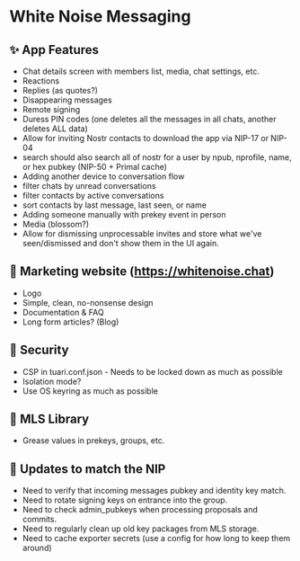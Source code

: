 # White Noise Messaging

## ✨ App Features

- Chat details screen with members list, media, chat settings, etc.
- Reactions
- Replies (as quotes?)
- Disappearing messages
- Remote signing
- Duress PIN codes (one deletes all the messages in all chats, another deletes ALL data)
- Allow for inviting Nostr contacts to download the app via NIP-17 or NIP-04
- search should also search all of nostr for a user by npub, nprofile, name, or hex pubkey (NIP-50 + Primal cache)
- Adding another device to conversation flow
- filter chats by unread conversations
- filter contacts by active conversations
- sort contacts by last message, last seen, or name
- Adding someone manually with prekey event in person
- Media (blossom?)
- Allow for dismissing unprocessable invites and store what we've seen/dismissed and don't show them in the UI again.

## 📑 Marketing website (https://whitenoise.chat)

- Logo
- Simple, clean, no-nonsense design
- Documentation & FAQ
- Long form articles? (Blog)

## 🔐 Security

- CSP in tuari.conf.json - Needs to be locked down as much as possible
- Isolation mode?
- Use OS keyring as much as possible

## 💬 MLS Library

- Grease values in prekeys, groups, etc.

## 🦄 Updates to match the NIP

- Need to verify that incoming messages pubkey and identity key match.
- Need to rotate signing keys on entrance into the group.
- Need to check admin_pubkeys when processing proposals and commits.
- Need to regularly clean up old key packages from MLS storage.
- Need to cache exporter secrets (use a config for how long to keep them around)
